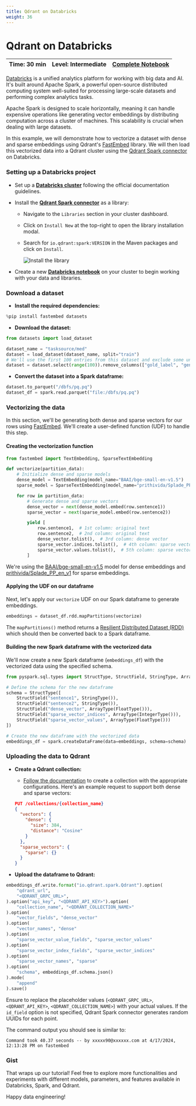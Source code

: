 ```yaml
---
title: Qdrant on Databricks
weight: 36
---
```


# Qdrant on Databricks

| Time: 30 min | Level: Intermediate | [Complete Notebook](https://databricks-prod-cloudfront.cloud.databricks.com/public/4027ec902e239c93eaaa8714f173bcfc/4750876096379825/93425612168199/6949977306828869/latest.html) |
| ------------ | ------------------- | --------------------------------------------------------------------------------------------------------------------------------------------------------------------------------- |

[Databricks](https://www.databricks.com/) is a unified analytics platform for working with big data and AI. It's built around Apache Spark, a powerful open-source distributed computing system well-suited for processing large-scale datasets and performing complex analytics tasks.

Apache Spark is designed to scale horizontally, meaning it can handle expensive operations like generating vector embeddings by distributing computation across a cluster of machines. This scalability is crucial when dealing with large datasets.

In this example, we will demonstrate how to vectorize a dataset with dense and sparse embeddings using Qdrant's [FastEmbed](https://qdrant.github.io/fastembed/) library. We will then load this vectorized data into a Qdrant cluster using the [Qdrant Spark connector](https://qdrant.tech/documentation/frameworks/spark/) on Databricks.

### Setting up a Databricks project

- Set up a **[Databricks cluster](https://docs.databricks.com/en/compute/configure.html)** following the official documentation guidelines.

- Install the **[Qdrant Spark connector](https://qdrant.tech/documentation/frameworks/spark/)** as a library:
  - Navigate to the `Libraries` section in your cluster dashboard.
  - Click on `Install New` at the top-right to open the library installation modal.
  - Search for `io.qdrant:spark:VERSION` in the Maven packages and click on `Install`.

    ![Install the library](/documentation/examples/databricks/library-install.png)

- Create a new **[Databricks notebook](https://docs.databricks.com/en/notebooks/index.html)** on your cluster to begin working with your data and libraries.

### Download a dataset

- **Install the required dependencies:**

```python
%pip install fastembed datasets
```

- **Download the dataset:**

```python
from datasets import load_dataset

dataset_name = "tasksource/med"
dataset = load_dataset(dataset_name, split="train")
# We'll use the first 100 entries from this dataset and exclude some unused columns.
dataset = dataset.select(range(100)).remove_columns(["gold_label", "genre"])
```

- **Convert the dataset into a Spark dataframe:**

```python
dataset.to_parquet("/dbfs/pq.pq")
dataset_df = spark.read.parquet("file:/dbfs/pq.pq")
```

### Vectorizing the data

In this section, we'll be generating both dense and sparse vectors for our rows using [FastEmbed](https://qdrant.github.io/fastembed/). We'll create a user-defined function (UDF) to handle this step.

#### Creating the vectorization function

```python
from fastembed import TextEmbedding, SparseTextEmbedding

def vectorize(partition_data):
    # Initialize dense and sparse models
    dense_model = TextEmbedding(model_name="BAAI/bge-small-en-v1.5")
    sparse_model = SparseTextEmbedding(model_name="prithivida/Splade_PP_en_v1")

    for row in partition_data:
        # Generate dense and sparse vectors
        dense_vector = next(dense_model.embed(row.sentence1))
        sparse_vector = next(sparse_model.embed(row.sentence2))

        yield [
            row.sentence1,  # 1st column: original text
            row.sentence2,  # 2nd column: original text
            dense_vector.tolist(),  # 3rd column: dense vector
            sparse_vector.indices.tolist(),  # 4th column: sparse vector indices
            sparse_vector.values.tolist(),  # 5th column: sparse vector values
        ]
```

We're using the [BAAI/bge-small-en-v1.5](https://huggingface.co/BAAI/bge-small-en-v1.5) model for dense embeddings and [prithivida/Splade_PP_en_v1](https://huggingface.co/prithivida/Splade_PP_en_v1) for sparse embeddings.

#### Applying the UDF on our dataframe

Next, let's apply our `vectorize` UDF on our Spark dataframe to generate embeddings.

```python
embeddings = dataset_df.rdd.mapPartitions(vectorize)
```

The `mapPartitions()` method returns a [Resilient Distributed Dataset (RDD)](https://www.databricks.com/glossary/what-is-rdd) which should then be converted back to a Spark dataframe.

#### Building the new Spark dataframe with the vectorized data

We'll now create a new Spark dataframe (`embeddings_df`) with the vectorized data using the specified schema.

```python
from pyspark.sql.types import StructType, StructField, StringType, ArrayType, FloatType, IntegerType

# Define the schema for the new dataframe
schema = StructType([
    StructField("sentence1", StringType()),
    StructField("sentence2", StringType()),
    StructField("dense_vector", ArrayType(FloatType())),
    StructField("sparse_vector_indices", ArrayType(IntegerType())),
    StructField("sparse_vector_values", ArrayType(FloatType()))
])

# Create the new dataframe with the vectorized data
embeddings_df = spark.createDataFrame(data=embeddings, schema=schema)
```

### Uploading the data to Qdrant

- **Create a Qdrant collection:**
  - [Follow the documentation](/documentation/concepts/collections/#create-a-collection) to create a collection with the appropriate configurations. Here's an example request to support both dense and sparse vectors:

  ```json
  PUT /collections/{collection_name}
  {
    "vectors": {
      "dense": {
        "size": 384,
        "distance": "Cosine"
      }
    },
    "sparse_vectors": {
      "sparse": {}
    }
  }
  ```

- **Upload the dataframe to Qdrant:**

```python
embeddings_df.write.format("io.qdrant.spark.Qdrant").option(
    "qdrant_url",
    "<QDRANT_GRPC_URL>",
).option("api_key", "<QDRANT_API_KEY>").option(
    "collection_name", "<QDRANT_COLLECTION_NAME>"
).option(
    "vector_fields", "dense_vector"
).option(
    "vector_names", "dense"
).option(
    "sparse_vector_value_fields", "sparse_vector_values"
).option(
    "sparse_vector_index_fields", "sparse_vector_indices"
).option(
    "sparse_vector_names", "sparse"
).option(
    "schema", embeddings_df.schema.json()
).mode(
    "append"
).save()
```

Ensure to replace the placeholder values (`<QDRANT_GRPC_URL>`, `<QDRANT_API_KEY>`, `<QDRANT_COLLECTION_NAME>`) with your actual values. If the `id_field` option is not specified, Qdrant Spark connector generates random UUIDs for each point.

The command output you should see is similar to:

```console
Command took 40.37 seconds -- by xxxxx90@xxxxxx.com at 4/17/2024, 12:13:28 PM on fastembed
```

### Gist

That wraps up our tutorial! Feel free to explore more functionalities and experiments with different models, parameters, and features available in Databricks, Spark, and Qdrant.

Happy data engineering!

